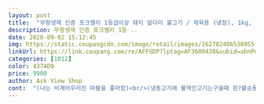 ```yaml
---
layout: post 
title:  "무항생제 인증 포크밸리 1등급이상 돼지 앞다리 불고기 / 제육용 (냉장), 1kg, 1팩" 
description: 무항생제 인증 포크밸리 1등 ..
date: 2020-09-02 15:12:45 
img: https://static.coupangcdn.com/image/retail/images/262782486538955-34db1414-fb1b-4d02-b332-d90caf2d10ef.jpg 
linkUrl: https://link.coupang.com/re/AFFSDP?lptag=AF3600438&subid=ahnPublicAsk&pageKey=1690365248&itemId=2878618062&vendorItemId=70867746095&traceid=V0-113-5a65900553431c71 
categories: [1012] 
color: 4374D9 
price: 9900 
author: Ask View Shop 
cont:  "(나는 비계어우러진 마블을 좋아함)<br/>(냉동고기에 물역인고기는구울때 흰?불순물과 수분이 나옵니다)<br/>(상품평은없었으나 계속 품절되는이유가 고기가좋아서 그런듯해보였고)<br/>(식당 갈비살 이런걸생각하고 시켜서 그런가 기름어우러진 부드럼을기대했는데 기대와달라서 그런것일뿐임)<br/>(아무래도 양념을 꼭해서 드시길.<br/> ㅋㅋㅋㅋ양념장듬뿍찍어먹엇어요<br/>,(이런고무느낌은 왜나는건지 궁굼하네요.<br/><br/>1등급 무항생제에 대통령상 받았다는것,잡내가없다는것이 써있는게 몬가 더 좋아보여서 )<br/>1키로를하루만에해치웠고<br/>추가리뷰 앞다리 먹은후.<br/><br/>가격이 반값이면서 기대이상인것이 천지차이라는것.<br/>.<br/><br/>가격책정이 좀 이상하지만 어쨋든 찜용고기가 개득템일수밖에 없었고<br/>가급적 채소는 친환경.<br/> 육류는 무항생제로<br/>가끔 어디서든 삽겹살만 기름이 맨 위라면,맨밑부분 붉은고기살부분이 그렇더라구요.<br/>.<br/>)<br/>가족이 맛있게 먹었습니다.<br/><br/>같은 등급에 무항생제 삽겹인데<br/>개대박 ... <br/>쿠팡신선배달 진짜대박인듯해요<br/>개봉해서 냄새부터 맡아보았습니다.<br/><br/>게다가 오히려 기대이상의 맛과식감에 반값에 그리고 반전인 갈비살이라는것.<br/>  앞으로 이고기도 자주먹을듯.<br/><br/>고기 23장 붙은 상태로 익혔지만<br/>고기 빛깔도 신선해서 이쁩니다.<br/><br/>고기가 맛있으니 맛있는 김치 제육이 되었습니다.<br/><br/>고기가 얇아서인지 간도 잘베이고 맛있었습니다.<br/><br/>고기가 질기거나 냄새나면 그냥 맛없어집니다.<br/><br/>고기값이 왓다갔다하지만.<br/>.<br/>가격이상 품질이좋아서 더오르지만 않았으면좋겠어요 ㅋㅎ<br/>고기는 구울때 냄새도 중요하잖아요,<br/>고기는 신선하지만<br/>고기도 야들야들 부드럽고<br/>고기부분도 좀 질기듯고무느낌도 간간히 잇었고<br/>고기상태는 다른브랜드삽겹 포크밸리갈비살 모두 신선했고요<br/>고기상태는 말할것도없이 색상과 마블링이 예쁩니다.<br/><br/>고기에 심하지않은 누린향이 났어요.<br/><br/>고기에서 잡내같은건 전혀 없었습니다<br/>고기와기름이 아주고르게 있었구요 색상신선함과 뜯엇을때<br/>고무같이 질겨 껌처럼 그냥삼킬때가 있는데<br/>고민하다가 다른브랜드 삼겹살을시켰는데.<br/><br/>고추장 제육을했어도 양념 잘베고<br/>구울때 빠름과 떼기가 귀찮음의 공존.<br/>.<br/><br/>구울때의 향도 약간 달라요.<br/><br/>그래서 세번째 구워먹을땐<br/>그렇다고 저급 고기처럼 심한건아니지만<br/>그리고 값이 반값인데 맛과향이너무좋아서 이돼지는 특별돼지인가하고<br/>그리고 고기평가가 다른고기들은 만족사항도엄청나지만 기름만 있다니,고기만있어뻑뻑하다는등 평가나쁜이유가 꽤 되길래<br/>그리고 기분탓인데<br/>그리고 생구이로 완벽한 고소함뿜뿜은 단연 삼겹살<br/>그리고 찜고기 두덩이 남은것은 어제  냉동보관으로했고<br/>그리고배달기사님도 꼭 벨 눌러주시네요.<br/>신선식품이라 눌러주시는것같아요  감사합니다<br/>그정도로 심한피냄새도 아니었기때문에.<br/>.<br/><br/>근데 시중에서도 가끔 삽겹의 고기부분이<br/>근데 오늘은 김치제육볶음을 하기위해<br/>근데 이건 당연히 뻑살이라고 생각해서 인지 너무맛있게먹었는데<br/>기름기가 거의없어<br/>김치를 투하해서 볶았습니다.<br/><br/>꺼내놓고 소분과정에 냄새맡아보니<br/>낮잠자고일어난지 얼마되지않아 바로 좀전에 띵동.<br/><br/>냄새가  하나도 나지않고 아주아주 신선합니다.<br/><br/>냄새가 단 1도 없었다는게 너무좋았고<br/>늦은오후,저녁쯤도착할줄알았는데 5시간40분정도만에  도착.<br/><br/>다리살자체가 몸통과 맛이 다릅니다<br/>다음에도 생고기로 제육할땐<br/>다이어트에 많이 먹는 부위답게, 비계는 많지않아요.<br/><br/>당연한뻑살 앞다리살이라고생각했는데<br/>더편할것 같습니다.<br/><br/>덜어서 제육이나 불고기 만들어<br/>두번째구매에 포크밸리상품으로만 사려고 찾아보고서<br/>떼느라 힘들어 그냥 먹었습니다ㅋ<br/>또 곧바로 고기 구매를하면서 ;;;ㅋㅋ<br/>만들어봤다.<br/>  세일한다면 또<br/>맛도 뻑뻑함같은게 전혀없고 (간혹 고기를사면,고기부분이 고무같이 질긴것들이 있거든요 .<br/>그런것이 아예없엇어요.<br/>)<br/>맛있었을것 같습니다.<br/><br/>머릿고기가  맛이 다르듯이 완전 다른맛입니다.<br/><br/>먹는 내내  잡내 하나도 안나는 김치제육덮밥으로<br/>먹으면 한끼식사로 딱 좋다.<br/><br/>무항생제 고기로 선택할수 있다는거 입니다.<br/><br/>물엿도 넣어주니 짠맛이 연해졌습니다.<br/><br/>미리 한겹한겹 떼어낸다음 썰어주시면<br/>반찬은 단무지 하나두고<br/>방금받은 고기의 사진이에요.<br/> 너무좋져?<br/>붉은살고기가 생각과다르게 너무부드러웠어요.<br/><br/>붉은살부분에 비계가 껴있지않는 완전 고깃살임.<br/><br/>비계가적고 붉은고기가많앗던만큼<br/>빈틈없이 케이스가득메운 고기들이라 그런가.<br/><br/>사실 제육만  맛있으면 다른반찬이 필요없지요.<br/><br/>삼겹기름이 앞다리에 스며들길 바래서.<br/>.<br/>ㅋㅋㅋ<br/>삼겹살도 아래깔린고기까지 기름고기균형이 너무좋아요!!<br/>삼겹살일키로보다 앞다리살1키로가  엄청 더많은 기분?<br/>삼겹을먼저 굽고 나온 기름에 앞다리살 튀기듯 구워서 먹었어요 ㅋㅋ<br/>삽겹살,갈비,갈비살 이런 몸통의 맛과 다르다는 말입니다.<br/><br/>삽겹살만 사려다가 압다리살 불고기용도 어떨지 궁굼해서<br/>삽겹이랑 함께샀는데<br/>새로운고기는 먹어본후에 어떤지 리뷰해볼게요 ^^<br/>생고기의 최강 장점은<br/>설마 아까시킨게 온건아니겟지?했는데 왠걸.<br/><br/>솔직히 김치제육은 맛있는 김치와 고기가 전부인더<br/>신선하고 돼지냄세도 별로<br/>싫어해서 거의 제거하고 제육을<br/>아.<br/>.<br/>이게 아무래도 가격이 비쌀때 기대에 못미치는것과<br/>아무래도 기름부분도 적어서 뻑살이 많앗고  삽겹만먹다보니 삽겹과 비교되는 식감이라<br/>아무리 뻑살고기라 식감이 잇더라도 고무느낌이 있는건 아니잖아요?<br/>아무리뻑살이라도 씹으면 흩어지는게 정상일텐데 왜그런지 이해는 안되요.<br/><br/>아무튼 똑같은등급이라고는 생각되지않았어요.<br/><br/>아무튼간 전체적으로 포크밸리고기는 정말 상태좋아요.<br/><br/>아보카도유도 볶음스푼으로 한스푼 넣어주었습니다.<br/><br/>아직 뜯지않았지만 포크밸리건 인제 모 누린내나 맛은 자체검증이 끝나서 의심없지만<br/>않나서 좋았다.<br/> 2인 기준 반정도<br/>앞다리는 맛이 다름)<br/>앞다리는 제육 용도가 딱인듯해요.<br/><br/>앞다리살은 부위자체가 몸통부위랑 맛이 다른것같아요.<br/><br/>앞으로는 그냥 다른브랜드는사지말아야겟다 생각했고<br/>약간 맵게하기위해 고춧가루 뿌리고<br/>얇게 썰어져있는 고기들이 붙어서 익어서<br/>양념구이 아닌 그냥 생 구이로 세번구워먹고<br/>양념구이로 드세요<br/>양념구이로한다면 냄새안날것같아요.<br/><br/>양념되거나 찌개에넣으면 냄새에 아무영향없어요.<br/><br/>양념을 안할거라면 머릿고기수육 조리하듯이 해서 드시는것을추천합니다.<br/><br/>엄청꼼꼼히 읽고서<br/>여러고기들을시킨거라서 같은날시킨 고기들 리뷰쓴다면<br/>역시나 여기고기는 냄새가 정말전혀안나네요.<br/><br/>오늘 아침에 포크밸리 재고가 다 있었고<br/>오랫만에 생고기로 주문했습니다.<br/><br/>오전9시17분에주문하고 당일 지금오후2시50분에 배달받았어요<br/>왠걸?갈비살부분이더라구요.<br/><br/>왠지 재구매는 안하기로 생각햇고<br/>요즘 고기가 너무땡겨서 또 곧바로 연타삼일째 고기구매 들어갔져.<br/><br/>요즘은 게을러져서  한동안 양념육만 이용했었습니다.<br/><br/>원래는 지금처럼 무항생제 앞다리살 구입해서<br/>이 고기로 찜입니다♡<br/>이글과 같은글로 복사할거구요<br/>이렇게 기본으로만 볶아줘도<br/>이번엔 삽겹 대패삼겹도 (냉동)샀는데 역시나 고기냄새도 너무고소하게 풍겨 좋고 물먹인냉동고기도 전혀아님.<br/><br/>이용하려고합니다.<br/><br/>이전에 갈비살은 삽겹살과 비슷한금액이지만<br/>이전의 포크밸리와는 차이가 분명하게 냄새와 식감이 달라서<br/>잘라서 굽는 번거로움은 일도 아니죠 머.<br/><br/>재구매하고 싶다.<br/><br/>저 고기도 잘보는편이고 좋아하고 개코인데요<br/>저는 고기를 가위로 잘라서 볶은뒤<br/>저는 상품평을 90%신뢰하고 구매하기때문에 제평가도 도움이 되길바래요<br/>저는 핏물빼는과정을 안해도 될것같아서<br/>저희집 김치는 경상도에서 담아온거라 짠편이어서<br/>적당한데 갠적으로 지방을<br/>정말 좋은 신선한고기구나 느낄만큼 냄새가 너무 고소하게 풍겼어요.<br/><br/>정말 포크밸리거 고기 너무좋았어요.<br/><br/>지방은 많지도 적지도 않고<br/>직접 양념해서 제육볶음했는데<br/>진짜 찬양한다.<br/>.<br/>포크밸리삼겹살.<br/>.<br/><br/>찜 찌개용은 같은갈비부위 임에도 불구하고 반값정도이니.<br/>.<br/><br/>찜용이라서 큰덩어리라  가위로 잘라서 구워먹었거든요<br/>처음고기받았을때 완전대박 고기가 엄청나게좋습니다.<br/><br/>첫고기 포크밸리 삽겹살로시켰는데요<br/>큰덩어리를 0.<br/>3미리?정도로 슬라이스된 고기에요.<br/>제육,불고기 용도라 얇게 썰려잇음.<br/><br/>큰덩어리를 그냥 자르기만했더니<br/>파로 마무리<br/>포장팩을 다시 확인했더니<br/>포크밸리 김치찜,찌개용 고기를샀는데<br/>포크밸리거 삽겹이 또품절이라,<br/>포크밸리삼겹살이 품절이라ㅜ 포크밸리갈비살과함께,<br/>포크밸리의 갈비살은 예상과 달리 삽겹이 너무강렬하게 맛있어서 였는지<br/>피할수없는 피냄새?는 나긴났지만<br/>핏물뺄정도로 보이지않았고<br/>한번 찌개에넣어서 1키로 다 먹었고,<br/>혹시 전과 다른점이 있다면 추가 리뷰할게요.<br/><br/>" 
---
```


